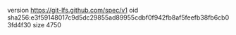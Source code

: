version https://git-lfs.github.com/spec/v1
oid sha256:e3f59148017c9d5dc29855ad89955cdbf0f942fb8af5feefb38fb6cb03fd4f30
size 4750
